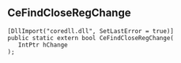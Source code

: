 ## CeFindCloseRegChange

```
[DllImport("coredll.dll", SetLastError = true)]
public static extern bool CeFindCloseRegChange(
   IntPtr hChange
);
```


